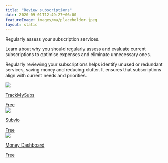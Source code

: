 ```yaml
---
title: "Review subscriptions"
date: 2020-09-01T12:49:27+06:00
featureImage: images/ma/placeholder.jpeg
layout: static
---
```


Regularly assess your subscription services.

Learn about why you should regularly assess and evaluate current subscriptions to optimise expenses and eliminate unnecessary ones.

Regularly reviewing your subscriptions helps identify unused or redundant services, saving money and reducing clutter. It ensures that subscriptions align with current needs and priorities.

<a class="ma-link" href="https://trackmysubs.com/"><div class="ma-card ma-card-Wealth"><div class="ma-icon"><img src ="/images/Icon-check - wealth - opacity.svg"/></div><div class="ma-name"><p>TrackMySubs</p></div><div class="ma-paid-text"><span>Free</span></div></div></a><a class="ma-link" href="https://subvio.com/articles/managing-subscriptions/"><div class="ma-card ma-card-Wealth"><div class="ma-icon"><img src ="/images/Icon-check - wealth - opacity.svg"/></div><div class="ma-name"><p>Subvio</p></div><div class="ma-paid-text"><span>Free</span></div></div></a><a class="ma-link" href="https://www.moneydashboard.com/blog/managing-subscriptions-what-you-need-to-know"><div class="ma-card ma-card-Wealth"><div class="ma-icon"><img src ="/images/Icon-check - wealth - opacity.svg"/></div><div class="ma-name"><p>Money Dashboard</p></div><div class="ma-paid-text"><span>Free</span></div></div></a>  

<br/><br/>






